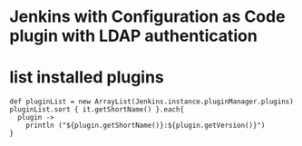 # Jenkins with Configuration as Code plugin with LDAP authentication



# list installed plugins
```
def pluginList = new ArrayList(Jenkins.instance.pluginManager.plugins)
pluginList.sort { it.getShortName() }.each{
  plugin -> 
    println ("${plugin.getShortName()}:${plugin.getVersion()}")
}
```
